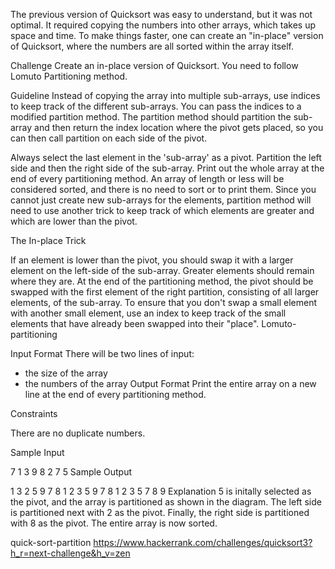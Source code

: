 The previous version of Quicksort was easy to understand, but it was not optimal. It required copying the numbers into other arrays, which takes up space and time. To make things faster, one can create an "in-place" version of Quicksort, where the numbers are all sorted within the array itself.

Challenge 
Create an in-place version of Quicksort. You need to follow Lomuto Partitioning method.

Guideline 
Instead of copying the array into multiple sub-arrays, use indices to keep track of the different sub-arrays. You can pass the indices to a modified partition method. The partition method should partition the sub-array and then return the index location where the pivot gets placed, so you can then call partition on each side of the pivot.

Always select the last element in the 'sub-array' as a pivot.
Partition the left side and then the right side of the sub-array.
Print out the whole array at the end of every partitioning method.
An array of length  or less will be considered sorted, and there is no need to sort or to print them.
Since you cannot just create new sub-arrays for the elements, partition method will need to use another trick to keep track of which elements are greater and which are lower than the pivot.

The In-place Trick

If an element is lower than the pivot, you should swap it with a larger element on the left-side of the sub-array.
Greater elements should remain where they are.
At the end of the partitioning method, the pivot should be swapped with the first element of the right partition, consisting of all larger elements, of the sub-array.
To ensure that you don't swap a small element with another small element, use an index to keep track of the small elements that have already been swapped into their "place".
Lomuto-partitioning

Input Format 
There will be two lines of input:

 - the size of the array
 - the  numbers of the array
Output Format 
Print the entire array on a new line at the end of every partitioning method.

Constraints 
 
 
There are no duplicate numbers.

Sample Input

7
1 3 9 8 2 7 5
Sample Output

1 3 2 5 9 7 8
1 2 3 5 9 7 8
1 2 3 5 7 8 9
Explanation 
5 is initally selected as the pivot, and the array is partitioned as shown in the diagram. The left side is partitioned next with 2 as the pivot. Finally, the right side is partitioned with 8 as the pivot. The entire array is now sorted.

quick-sort-partition
https://www.hackerrank.com/challenges/quicksort3?h_r=next-challenge&h_v=zen
